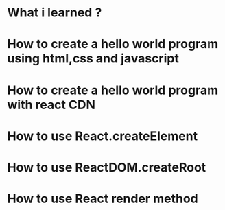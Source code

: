 # What i learned ?

# How to create a hello world program using html,css and javascript
# How to create a hello world program with react CDN
# How to use React.createElement  
# How to use ReactDOM.createRoot
# How to use React render method 